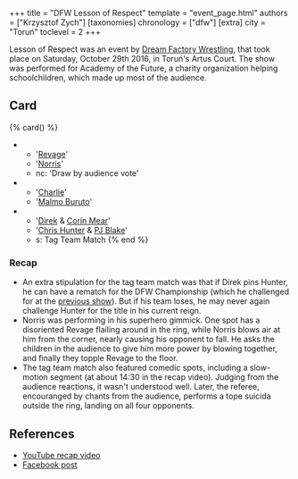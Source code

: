 +++
title = "DFW Lesson of Respect"
template = "event_page.html"
authors = ["Krzysztof Zych"]
[taxonomies]
chronology = ["dfw"]
[extra]
city = "Toruń"
toclevel = 2
+++

Lesson of Respect was an event by [Dream Factory Wrestling](@/o/dfw.md), that took place on Saturday, October 29th 2016, in Toruń's Artus Court. The show was performed for Academy of the Future, a charity organization helping schoolchildren, which made up most of the audience.

## Card

{% card() %}
- - '[Revage](@/w/rafael-kid.md)'
  - '[Norris](@/w/isnorr.md)'
  - nc: 'Draw by audience vote'
- - '[Charlie](@/w/madman-charlie.md)'
  - '[Malmo Buruto](@/w/malmo-buruto.md)'
- - '[Direk](@/w/direk.md) & [Corin Mear](@/w/corin-mear.md)'
  - '[Chris Hunter](@/w/chris-hunter.md) & [PJ Blake](@/w/pj-blake.md)'
  - s: Tag Team Match
{% end %}

### Recap

* An extra stipulation for the tag team match was that if Direk pins Hunter, he can have a rematch for the DFW Championship (which he challenged for at the [previous show](@/e/dfw/2016-10-10-dfw-step-two.md)). But if his team loses, he may never again challenge Hunter for the title in his current reign.
* Norris was performing in his superhero gimmick. One spot has a disoriented Revage flailing around in the ring, while Norris blows air at him from the corner, nearly causing his opponent to fall. He asks the children in the audience to give him more power by blowing together, and finally they topple Revage to the floor.
* The tag team match also featured comedic spots, including a slow-motion segment (at about 14:30 in the recap video). Judging from the audience reactions, it wasn't understood well. Later, the referee, encouranged by chants from the audience, performs a tope suicida outside the ring, landing on all four opponents.

## References

* [YouTube recap video](https://www.youtube.com/watch?v=KtJYrMjoIrE)
* [Facebook post](https://www.facebook.com/DreamFactoryWrestling/posts/pfbid02nNkFEYD8Z1YvYwTb8kkyYPxkm55qFcMNei2PgM4TyQ3CpCE9KpPNM4fpWALyEMFEl)
